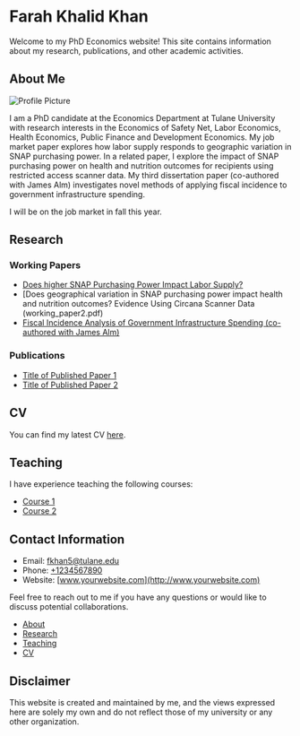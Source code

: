 # Farah Khalid Khan

Welcome to my PhD Economics website! This site contains information about my research, publications, and other academic activities.

## About Me

![Profile Picture](profile_picture.jpg)

I am a PhD candidate at the Economics Department at Tulane University with research interests in the Economics of Safety Net, Labor Economics, Health Economics, Public Finance and Development Economics. My job market paper explores how labor supply responds to geographic variation in SNAP purchasing power. In a related paper, I explore the impact of SNAP purchasing power on health and nutrition outcomes for recipients using restricted access scanner data. My third dissertation paper (co-authored with James Alm) investigates novel methods of applying fiscal incidence to government infrastructure spending. 

I will be on the job market in fall this year.

## Research

### Working Papers

- [Does higher SNAP Purchasing Power Impact Labor Supply?](working_paper1.pdf)
- [Does geographical variation in SNAP purchasing power impact health and nutrition outcomes? Evidence Using Circana Scanner Data (working_paper2.pdf)
- [Fiscal Incidence Analysis of Government Infrastructure Spending (co-authored with James Alm)](working_paper3.pdf)

### Publications

- [Title of Published Paper 1](published_paper1.pdf)
- [Title of Published Paper 2](published_paper2.pdf)

## CV

You can find my latest CV [here](cv.pdf).

## Teaching

I have experience teaching the following courses:

- [Course 1](course1.md)
- [Course 2](course2.md)


## Contact Information

- Email: fkhan5@tulane.edu
- Phone: [+1234567890](tel:+1234567890)
- Website: [www.yourwebsite.com](http://www.yourwebsite.com)

Feel free to reach out to me if you have any questions or would like to discuss potential collaborations.

- [About](about.md)
- [Research](research.md)
- [Teaching](teaching.md)
- [CV](cv.md)

## Disclaimer

This website is created and maintained by me, and the views expressed here are solely my own and do not reflect those of my university or any other organization.




